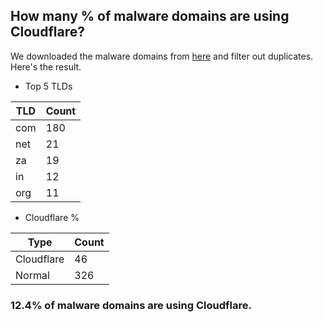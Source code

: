## How many % of malware domains are using Cloudflare?


We downloaded the malware domains from [here](https://urlhaus.abuse.ch) and filter out duplicates.
Here's the result.


[//]: # (start replacement)


- Top 5 TLDs

| TLD | Count |
| --- | --- |
| com | 180 |
| net | 21 |
| za | 19 |
| in | 12 |
| org | 11 |


- Cloudflare %

| Type | Count |
| --- | --- |
| Cloudflare | 46 |
| Normal | 326 |


### 12.4% of malware domains are using Cloudflare.